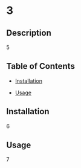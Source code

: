 # 3
  

## Description
5
## Table of Contents

* [Installation](#installation)

* [Usage](#usage)


## Installation
6

## Usage
7


